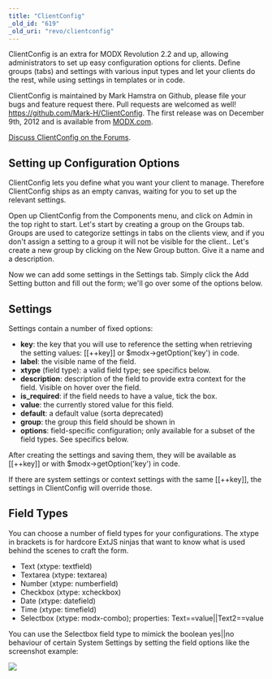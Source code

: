 ```yaml
---
title: "ClientConfig"
_old_id: "619"
_old_uri: "revo/clientconfig"
---
```


ClientConfig is an extra for MODX Revolution 2.2 and up, allowing administrators to set up easy configuration options for clients. Define groups (tabs) and settings with various input types and let your clients do the rest, while using settings in templates or in code.

ClientConfig is maintained by Mark Hamstra on Github, please file your bugs and feature request there. Pull requests are welcomed as well! <https://github.com/Mark-H/ClientConfig>. The first release was on December 9th, 2012 and is available from [MODX.com](http://modx.com/extras/package/clientconfig).

[Discuss ClientConfig on the Forums](http://forums.modx.com/thread/81490/clientconfig-custom-configuration-cmp-for-clients#dis-post-449423).

## Setting up Configuration Options

ClientConfig lets you define what you want your client to manage. Therefore ClientConfig ships as an empty canvas, waiting for you to set up the relevant settings.

Open up ClientConfig from the Components menu, and click on Admin in the top right to start. Let's start by creating a group on the Groups tab. Groups are used to categorize settings in tabs on the clients view, and if you don't assign a setting to a group it will not be visible for the client.. Let's create a new group by clicking on the New Group button. Give it a name and a description.

Now we can add some settings in the Settings tab. Simply click the Add Setting button and fill out the form; we'll go over some of the options below.

## Settings

Settings contain a number of fixed options:

- **key**: the key that you will use to reference the setting when retrieving the setting values: \[\[++key\]\] or $modx->getOption('key') in code.
- **label**: the visible name of the field.
- **xtype** (field type): a valid field type; see specifics below.
- **description**: description of the field to provide extra context for the field. Visible on hover over the field.
- **is\_required**: if the field needs to have a value, tick the box.
- **value**: the currently stored value for this field.
- **default**: a default value (sorta deprecated)
- **group**: the group this field should be shown in
- **options**: field-specific configuration; only available for a subset of the field types. See specifics below.

After creating the settings and saving them, they will be available as \[\[++key\]\] or with $modx->getOption('key') in code.

If there are system settings or context settings with the same \[\[++key\]\], the settings in ClientConfig will override those.

## Field Types

You can choose a number of field types for your configurations. The xtype in brackets is for hardcore ExtJS ninjas that want to know what is used behind the scenes to craft the form.

- Text (xtype: textfield)
- Textarea (xtype: textarea)
- Number (xtype: numberfield)
- Checkbox (xtype: xcheckbox)
- Date (xtype: datefield)
- Time (xtype: timefield)
- Selectbox (xtype: modx-combo); properties: Text==value||Text2==value

You can use the Selectbox field type to mimick the boolean yes||no behaviour of certain System Settings by setting the field options like the screenshot example:

![](/download/attachments/43417726/Screen+Shot+2012-12-10+at+10.40.42+AM.png?version=1&modificationDate=1355164954000)